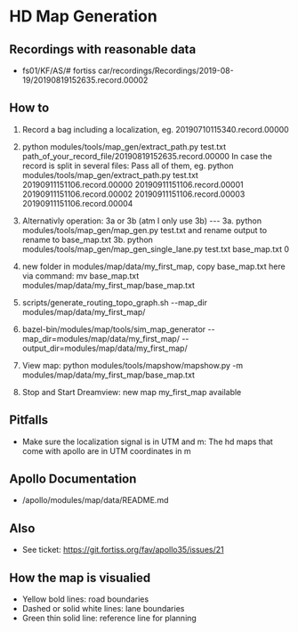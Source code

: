 # HD Map Generation

## Recordings with reasonable data
* fs01/KF/AS/# fortiss car/recordings/Recordings/2019-08-19/20190819152635.record.00002


## How to
1. Record a bag including a localization, eg. 20190710115340.record.00000
2. python modules/tools/map_gen/extract_path.py test.txt path_of_your_record_file/20190819152635.record.00000
   In case the record is split in several files: Pass all of them, eg. python modules/tools/map_gen/extract_path.py test.txt 20190911151106.record.00000 20190911151106.record.00001 20190911151106.record.00002 20190911151106.record.00003 20190911151106.record.00004
3. Alternativly operation: 3a or 3b (atm I only use 3b) --- 
3a. python modules/tools/map_gen/map_gen.py test.txt and rename output to rename to base_map.txt
3b. python modules/tools/map_gen/map_gen_single_lane.py test.txt base_map.txt 0
4. new folder in modules/map/data/my_first_map, copy base_map.txt here via command: mv base_map.txt modules/map/data/my_first_map/base_map.txt
5. scripts/generate_routing_topo_graph.sh --map_dir modules/map/data/my_first_map/
6. bazel-bin/modules/map/tools/sim_map_generator --map_dir=modules/map/data/my_first_map/ --output_dir=modules/map/data/my_first_map/

7. View map: python modules/tools/mapshow/mapshow.py -m modules/map/data/my_first_map/base_map.txt
8.  Stop and Start Dreamview: new map my_first_map available

## Pitfalls
* Make sure the localization signal is in UTM and m: The hd maps that come with apollo are in UTM coordinates in m

## Apollo Documentation
* /apollo/modules/map/data/README.md

## Also
* See ticket: https://git.fortiss.org/fav/apollo35/issues/21

## How the map is visualied
* Yellow bold lines: road boundaries
* Dashed or solid white lines: lane boundaries
* Green thin solid line: reference line for planning
